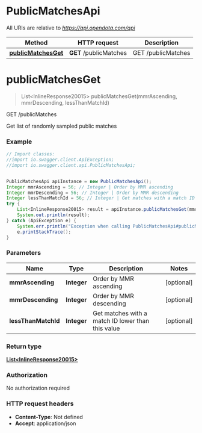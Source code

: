 # PublicMatchesApi

All URIs are relative to *https://api.opendota.com/api*

Method | HTTP request | Description
------------- | ------------- | -------------
[**publicMatchesGet**](PublicMatchesApi.md#publicMatchesGet) | **GET** /publicMatches | GET /publicMatches


<a name="publicMatchesGet"></a>
# **publicMatchesGet**
> List&lt;InlineResponse20015&gt; publicMatchesGet(mmrAscending, mmrDescending, lessThanMatchId)

GET /publicMatches

Get list of randomly sampled public matches

### Example
```java
// Import classes:
//import io.swagger.client.ApiException;
//import io.swagger.client.api.PublicMatchesApi;


PublicMatchesApi apiInstance = new PublicMatchesApi();
Integer mmrAscending = 56; // Integer | Order by MMR ascending
Integer mmrDescending = 56; // Integer | Order by MMR descending
Integer lessThanMatchId = 56; // Integer | Get matches with a match ID lower than this value
try {
    List<InlineResponse20015> result = apiInstance.publicMatchesGet(mmrAscending, mmrDescending, lessThanMatchId);
    System.out.println(result);
} catch (ApiException e) {
    System.err.println("Exception when calling PublicMatchesApi#publicMatchesGet");
    e.printStackTrace();
}
```

### Parameters

Name | Type | Description  | Notes
------------- | ------------- | ------------- | -------------
 **mmrAscending** | **Integer**| Order by MMR ascending | [optional]
 **mmrDescending** | **Integer**| Order by MMR descending | [optional]
 **lessThanMatchId** | **Integer**| Get matches with a match ID lower than this value | [optional]

### Return type

[**List&lt;InlineResponse20015&gt;**](InlineResponse20015.md)

### Authorization

No authorization required

### HTTP request headers

 - **Content-Type**: Not defined
 - **Accept**: application/json

